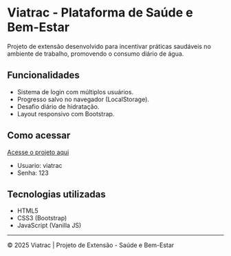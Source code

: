 # Viatrac - Plataforma de Saúde e Bem-Estar

Projeto de extensão desenvolvido para incentivar práticas saudáveis no ambiente de trabalho, promovendo o consumo diário de água.

## Funcionalidades
- Sistema de login com múltiplos usuários.
- Progresso salvo no navegador (LocalStorage).
- Desafio diário de hidratação.
- Layout responsivo com Bootstrap.

## Como acessar
[Acesse o projeto aqui](https://abadwallas.github.io/projeto-extensao/login.html)
 - Usuario: viatrac
 - Senha: 123

## Tecnologias utilizadas
- HTML5
- CSS3 (Bootstrap)
- JavaScript (Vanilla JS)

---

© 2025 Viatrac | Projeto de Extensão - Saúde e Bem-Estar
